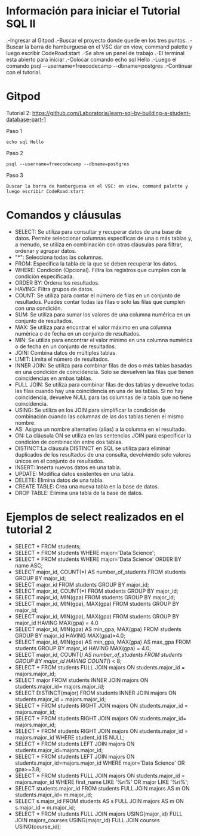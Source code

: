 # Información para iniciar el Tutorial SQL II

.-Ingresar al Gitpod
.-Buscar el proyecto donde quede en los tres puntos.
.-Buscar la barra de hamburguesa en el VSC dar en view, command palette y luego escribir CodeRoad:start
.-Se abre un panel de trabajo
.-El terminal esta abierto para iniciar
.-Colocar comando echo sql Hello
.-Luego el comando psql --username=freecodecamp --dbname=postgres
.-Continuar con el tutorial.

# Gitpod

Tutorial 2: https://github.com/Laboratoria/learn-sql-by-building-a-student-database-part-1

Paso 1

    echo sql Hello

Paso 2

    psql --username=freecodecamp --dbname=postgres
   
Paso 3

	Buscar la barra de hamburguesa en el VSC: en view, command palette y luego escribir CodeRoad:start

# Comandos y cláusulas

* SELECT: Se utiliza para consultar y recuperar datos de una base de datos. Permite seleccionar columnas específicas de una o más tablas y, a menudo, se utiliza en combinación con otras cláusulas para filtrar, ordenar y agrupar datos.
* "*": Selecciona todas las columnas.
* FROM: Especifica la tabla de la que se deben recuperar los datos.
* WHERE: Condición (Opcional). Filtra los registros que cumplen con la condición especificada.
* ORDER BY: Ordena los resultados.
* HAVING: Filtra grupos de datos.
* COUNT: Se utiliza para contar el número de filas en un conjunto de resultados. Puedes contar todas las filas o solo las filas que cumplen con una condición.
* SUM: Se utiliza para sumar los valores de una columna numérica en un conjunto de resultados.
* MAX: Se utiliza para encontrar el valor máximo en una columna numérica o de fecha en un conjunto de resultados.
* MIN: Se utiliza para encontrar el valor mínimo en una columna numérica o de fecha en un conjunto de resultados.
* JOIN: Combina datos de múltiples tablas.
* LIMIT: Limita el número de resultados.
* INNER JOIN: Se utiliza para combinar filas de dos o más tablas basadas en una condición de coincidencia. Solo se devuelven las filas que tienen coincidencias en ambas tablas.
* FULL JOIN: Se utiliza para combinar filas de dos tablas y devuelve todas las filas cuando hay una coincidencia en una de las tablas. Si no hay coincidencia, devuelve NULL para las columnas de la tabla que no tiene coincidencia.
* USING: Se utiliza en los JOIN para simplificar la condición de combinación cuando las columnas de las dos tablas tienen el mismo nombre.
* AS: Asigna un nombre alternativo (alias) a la columna en el resultado.
* ON: La cláusula ON se utiliza en las sentencias JOIN para especificar la condición de combinación entre dos tablas.
* DISTINCT:La cláusula DISTINCT en SQL se utiliza para eliminar duplicados de los resultados de una consulta, devolviendo solo valores únicos en el conjunto de resultados.
* INSERT: Inserta nuevos datos en una tabla.
* UPDATE: Modifica datos existentes en una tabla.
* DELETE: Elimina datos de una tabla.
* CREATE TABLE: Crea una nueva tabla en la base de datos.
* DROP TABLE: Elimina una tabla de la base de datos.

# Ejemplos de select realizados en el tutorial 2

* SELECT * FROM students;
* SELECT * FROM students WHERE major='Data Science';
* SELECT * FROM students WHERE major='Data Science' ORDER BY name ASC;
* SELECT major_id, COUNT(*) AS number_of_students FROM students GROUP BY major_id;
* SELECT major_id FROM students GROUP BY major_id;
* SELECT major_id, COUNT(*) FROM students GROUP BY major_id;
* SELECT major_id, MIN(gpa) FROM students GROUP BY major_id;
* SELECT major_id, MIN(gpa), MAX(gpa) FROM students GROUP BY major_id;
* SELECT major_id, MIN(gpa), MAX(gpa) FROM students GROUP BY major_id HAVING MAX(gpa) = 4.0
* SELECT major_id, MIN(gpa) AS min_gpa, MAX(gpa) FROM students GROUP BY major_id HAVING MAX(gpa)=4.0;
* SELECT major_id, MIN(gpa) AS min_gpa, MAX(gpa) AS max_gpa FROM students GROUP BY major_id HAVING MAX(gpa) = 4.0;
* SELECT major_id, COUNT(*) AS number_of_students FROM students GROUP BY major_id HAVING COUNT(*) < 8;
* SELECT * FROM students FULL JOIN majors ON students.major_id = majors.major_id;
* SELECT major FROM students INNER JOIN majors ON students.major_id= majors.major_id;
* SELECT DISTINCT(major) FROM students INNER JOIN majors ON students.major_id = majors.major_id;
* SELECT * FROM students RIGHT JOIN majors ON students.major_id = majors.major_id;
* SELECT * FROM students RIGHT JOIN majors ON students.major_id= majors.major_id;
* SELECT * FROM students RIGHT JOIN majors ON students.major_id = majors.major_id WHERE student_id IS NULL;
* SELECT * FROM students LEFT JOIN majors ON students.major_id=majors.major_id;
* SELECT * FROM students LEFT JOIN majors ON students.major_id=majors.major_id WHERE major='Data Science' OR gpa>=3.8;
* SELECT * FROM students FULL JOIN majors ON students.major_id = majors.major_id WHERE first_name LIKE '%ri%' OR major LIKE '%ri%'; 
* SELECT students.major_id FROM students FULL JOIN majors AS m ON students.major_id= m.major_id;
* SELECT s.major_id FROM students AS s FULL JOIN majors AS m ON s.major_id = m.major_id;
* SELECT * FROM students FULL JOIN majors USING(major_id) FULL JOIN majors_courses USING(major_id) FULL JOIN courses USING(course_id);